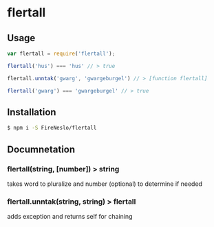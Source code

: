 # flertall

## Usage
```js
var flertall = require('flertall');

flertall('hus') === 'hus' // > true

flertall.unntak('gwarg', 'gwargeburgel') // > [function flertall]

flertall('gwarg') === 'gwargeburgel' // > true
```

## Installation
```sh
$ npm i -S FireNeslo/flertall
```

## Documnetation

### flertall(string, [number]) > string
takes word to pluralize and number (optional) to determine if needed

### flertall.unntak(string, string) > flertall
adds exception and returns self for chaining

